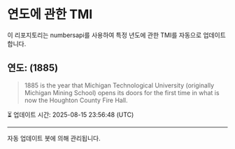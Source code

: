 
# 연도에 관한 TMI

이 리포지토리는 numbersapi를 사용하여 특정 년도에 관한 TMI를 자동으로 업데이트합니다.

## 연도: (1885)
> 1885 is the year that Michigan Technological University (originally Michigan Mining School) opens its doors for the first time in what is now the Houghton County Fire Hall.

⏳ 업데이트 시간: 2025-08-15 23:56:48 (UTC)

---
자동 업데이트 봇에 의해 관리됩니다.
